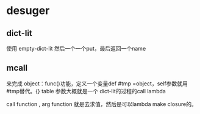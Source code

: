 # desuger
## dict-lit  
  使用 empty-dict-lit 然后一个一个put，最后返回一个name
## mcall
  来完成 object：func()功能，定义一个变量def #tmp =object，self参数就用#tmp替代。{} table 参数大概就是一个 dict-lit的过程的call lambda

  call function , arg
  function 就是去求值，然后是可以lambda make closure的。